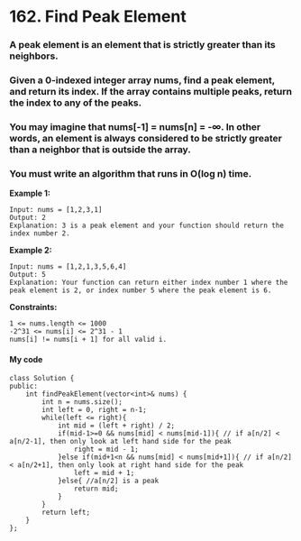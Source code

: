 # 162. Find Peak Element
### A peak element is an element that is strictly greater than its neighbors.

### Given a 0-indexed integer array nums, find a peak element, and return its index. If the array contains multiple peaks, return the index to any of the peaks.

### You may imagine that nums[-1] = nums[n] = -∞. In other words, an element is always considered to be strictly greater than a neighbor that is outside the array.

### You must write an algorithm that runs in O(log n) time.

 

**Example 1:**
```
Input: nums = [1,2,3,1]
Output: 2
Explanation: 3 is a peak element and your function should return the index number 2.
```
**Example 2:**
```
Input: nums = [1,2,1,3,5,6,4]
Output: 5
Explanation: Your function can return either index number 1 where the peak element is 2, or index number 5 where the peak element is 6.
``` 

**Constraints:**
```
1 <= nums.length <= 1000
-2^31 <= nums[i] <= 2^31 - 1
nums[i] != nums[i + 1] for all valid i.
```

#### My code
```
class Solution {
public:
    int findPeakElement(vector<int>& nums) {
        int n = nums.size();
        int left = 0, right = n-1;
        while(left <= right){
            int mid = (left + right) / 2;
            if(mid-1>=0 && nums[mid] < nums[mid-1]){ // if a[n/2] < a[n/2-1], then only look at left hand side for the peak
                right = mid - 1;
            }else if(mid+1<n && nums[mid] < nums[mid+1]){ // if a[n/2] < a[n/2+1], then only look at right hand side for the peak
                left = mid + 1;
            }else{ //a[n/2] is a peak
                return mid;
            }
        }
        return left;
    }
};

```
